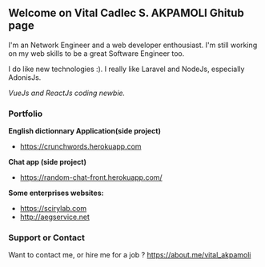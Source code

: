 ## Welcome on Vital Cadlec S. AKPAMOLI Ghitub page

I'm an Network Engineer and a web developer enthousiast. I'm still working on my web skills to be a great Software Engineer too.

I do like new technologies :).
I really like Laravel and NodeJs, especially AdonisJs.

_VueJs and ReactJs coding newbie._

### Portfolio

**English dictionnary Application(side project)**
 - https://crunchwords.herokuapp.com

**Chat app (side project)**
 - https://random-chat-front.herokuapp.com/

**Some enterprises websites:**
- https://scirylab.com
- http://aegservice.net


### Support or Contact

Want to contact me, or hire me for a job ? https://about.me/vital_akpamoli
